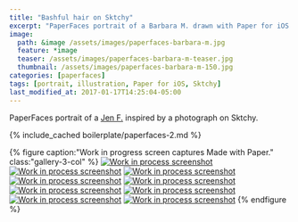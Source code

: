 ```yaml
---
title: "Bashful hair on Sktchy"
excerpt: "PaperFaces portrait of a Barbara M. drawn with Paper for iOS on an iPad."
image: 
  path: &image /assets/images/paperfaces-barbara-m.jpg 
  feature: *image
  teaser: /assets/images/paperfaces-barbara-m-teaser.jpg
  thumbnail: /assets/images/paperfaces-barbara-m-150.jpg
categories: [paperfaces]
tags: [portrait, illustration, Paper for iOS, Sktchy]
last_modified_at: 2017-01-17T14:25:04-05:00
---
```


PaperFaces portrait of a [Jen F.](https://sktchy.com/vJbCsc) inspired by a photograph on Sktchy.

{% include_cached boilerplate/paperfaces-2.md %}

{% figure caption:"Work in progress screen captures Made with Paper." class:"gallery-3-col" %}
[![Work in process screenshot](/assets/images/paperfaces-barbara-m-process-1-600.jpg)](/assets/images/paperfaces-barbara-m-process-1-lg.jpg)
[![Work in process screenshot](/assets/images/paperfaces-barbara-m-process-2-600.jpg)](/assets/images/paperfaces-barbara-m-process-2-lg.jpg)
[![Work in process screenshot](/assets/images/paperfaces-barbara-m-process-3-600.jpg)](/assets/images/paperfaces-barbara-m-process-3-lg.jpg)
[![Work in process screenshot](/assets/images/paperfaces-barbara-m-process-4-600.jpg)](/assets/images/paperfaces-barbara-m-process-4-lg.jpg)
[![Work in process screenshot](/assets/images/paperfaces-barbara-m-process-5-600.jpg)](/assets/images/paperfaces-barbara-m-process-5-lg.jpg)
[![Work in process screenshot](/assets/images/paperfaces-barbara-m-process-6-600.jpg)](/assets/images/paperfaces-barbara-m-process-6-lg.jpg)
[![Work in process screenshot](/assets/images/paperfaces-barbara-m-process-7-600.jpg)](/assets/images/paperfaces-barbara-m-process-7-lg.jpg)
[![Work in process screenshot](/assets/images/paperfaces-barbara-m-process-8-600.jpg)](/assets/images/paperfaces-barbara-m-process-8-lg.jpg)
[![Work in process screenshot](/assets/images/paperfaces-barbara-m-process-9-600.jpg)](/assets/images/paperfaces-barbara-m-process-9-lg.jpg)
{% endfigure %}
